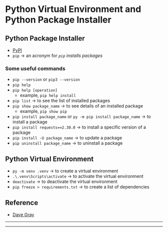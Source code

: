 # Python Virtual Environment and Python Package Installer

## Python Package Installer

* [PyPI](https://pypi.org/ "pypi.org")
* `pip` &rarr; an acronym for _`pip` installs packages_

### Some useful commands

* `pip --version` or `pip3 --version`
* `pip help`
* `pip help [operation]`
    * example, `pip help install`
* `pip list` &rarr; to see the list of installed packages
* `pip show package_name` &rarr; to see details of an installed package
    * example, `pip show pip`
* `pip install package_name` or `py -m pip install package_name` &rarr; to install a package
* `pip install requests==2.30.0` &rarr; to install a specific version of a package
* `pip install -U package_name` &rarr; to update a package
* `pip uninstall package_name` &rarr; to uninstall a package

## Python Virtual Environment

* `py -m venv .venv` &rarr; to create a virtual environment
* `.\.venv\Scripts\activate` &rarr; to activate the virtual environment
* `deactivate` &rarr; to deactivate the virtual environment
* `pip freeze > requirements.txt` &rarr; to create a list of dependencies

## Reference

* [Dave Gray](https://youtu.be/eDe-z2Qy9x4?si=4W4dS3eDgnc6iYuW)

---
---
